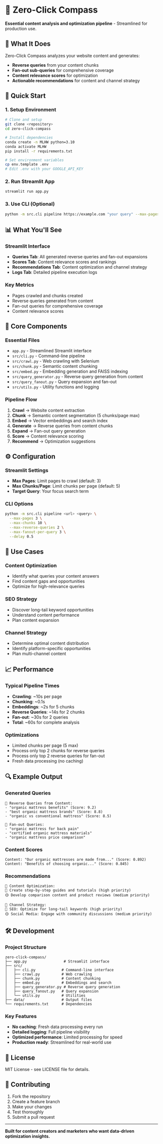 # 🧭 Zero-Click Compass

**Essential content analysis and optimization pipeline** - Streamlined for production use.

## 🎯 What It Does

Zero-Click Compass analyzes your website content and generates:
- **Reverse queries** from your content chunks
- **Fan-out sub-queries** for comprehensive coverage  
- **Content relevance scores** for optimization
- **Actionable recommendations** for content and channel strategy

## 🚀 Quick Start

### 1. Setup Environment
```bash
# Clone and setup
git clone <repository>
cd zero-click-compass

# Install dependencies
conda create -n MLHW python=3.10
conda activate MLHW
pip install -r requirements.txt

# Set environment variables
cp env.template .env
# Edit .env with your GOOGLE_API_KEY
```

### 2. Run Streamlit App
```bash
streamlit run app.py
```

### 3. Use CLI (Optional)
```bash
python -m src.cli pipeline https://example.com "your query" --max-pages 3
```

## 📊 What You'll See

### Streamlit Interface
- **Queries Tab**: All generated reverse queries and fan-out expansions
- **Scores Tab**: Content relevance scores and rankings
- **Recommendations Tab**: Content optimization and channel strategy
- **Logs Tab**: Detailed pipeline execution logs

### Key Metrics
- Pages crawled and chunks created
- Reverse queries generated from content
- Fan-out queries for comprehensive coverage
- Content relevance scores

## 🔧 Core Components

### Essential Files
- `app.py` - Streamlined Streamlit interface
- `src/cli.py` - Command-line pipeline
- `src/crawl.py` - Web crawling with Selenium
- `src/chunk.py` - Semantic content chunking
- `src/embed.py` - Embedding generation and FAISS indexing
- `src/query_generator.py` - Reverse query generation from content
- `src/query_fanout.py` - Query expansion and fan-out
- `src/utils.py` - Utility functions and logging

### Pipeline Flow
1. **Crawl** → Website content extraction
2. **Chunk** → Semantic content segmentation (5 chunks/page max)
3. **Embed** → Vector embeddings and search index
4. **Generate** → Reverse queries from content chunks
5. **Expand** → Fan-out query generation
6. **Score** → Content relevance scoring
7. **Recommend** → Optimization suggestions

## ⚙️ Configuration

### Streamlit Settings
- **Max Pages**: Limit pages to crawl (default: 3)
- **Max Chunks/Page**: Limit chunks per page (default: 5)
- **Target Query**: Your focus search term

### CLI Options
```bash
python -m src.cli pipeline <url> <query> \
  --max-pages 3 \
  --max-chunks 10 \
  --max-reverse-queries 2 \
  --max-fanout-per-query 3 \
  --delay 0.5
```

## 🎯 Use Cases

### Content Optimization
- Identify what queries your content answers
- Find content gaps and opportunities
- Optimize for high-relevance queries

### SEO Strategy
- Discover long-tail keyword opportunities
- Understand content performance
- Plan content expansion

### Channel Strategy
- Determine optimal content distribution
- Identify platform-specific opportunities
- Plan multi-channel content

## 📈 Performance

### Typical Pipeline Times
- **Crawling**: ~10s per page
- **Chunking**: ~0.1s
- **Embeddings**: ~2s for 5 chunks
- **Reverse Queries**: ~14s for 2 chunks
- **Fan-out**: ~30s for 2 queries
- **Total**: ~60s for complete analysis

### Optimizations
- Limited chunks per page (5 max)
- Process only top 2 chunks for reverse queries
- Process only top 2 reverse queries for fan-out
- Fresh data processing (no caching)

## 🔍 Example Output

### Generated Queries
```
🔄 Reverse Queries from Content:
- "organic mattress benefits" (Score: 9.2)
- "best organic mattress brands" (Score: 8.8)
- "organic vs conventional mattress" (Score: 8.5)

🌊 Fan-out Queries:
- "organic mattress for back pain"
- "certified organic mattress materials"
- "organic mattress price comparison"
```

### Content Scores
```
Content: "Our organic mattresses are made from..." (Score: 0.892)
Content: "Benefits of choosing organic..." (Score: 0.845)
```

### Recommendations
```
📝 Content Optimization:
🔴 Create step-by-step guides and tutorials (high priority)
🟡 Develop comparison content and product reviews (medium priority)

📢 Channel Strategy:
🔴 SEO: Optimize for long-tail keywords (high priority)
🟡 Social Media: Engage with community discussions (medium priority)
```

## 🛠️ Development

### Project Structure
```
zero-click-compass/
├── app.py                 # Streamlit interface
├── src/
│   ├── cli.py            # Command-line interface
│   ├── crawl.py          # Web crawling
│   ├── chunk.py          # Content chunking
│   ├── embed.py          # Embeddings and search
│   ├── query_generator.py # Reverse query generation
│   ├── query_fanout.py   # Query expansion
│   └── utils.py          # Utilities
├── data/                 # Output files
└── requirements.txt      # Dependencies
```

### Key Features
- **No caching**: Fresh data processing every run
- **Detailed logging**: Full pipeline visibility
- **Optimized performance**: Limited processing for speed
- **Production ready**: Streamlined for real-world use

## 📝 License

MIT License - see LICENSE file for details.

## 🤝 Contributing

1. Fork the repository
2. Create a feature branch
3. Make your changes
4. Test thoroughly
5. Submit a pull request

---

**Built for content creators and marketers who want data-driven optimization insights.** 